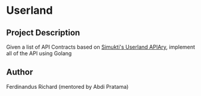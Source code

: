 # Userland

## Project Description
Given a list of API Contracts based on [Simukti's Userland APIAry](https://userland.docs.apiary.io), implement all of the API using Golang

## Author
Ferdinandus Richard (mentored by Abdi Pratama)